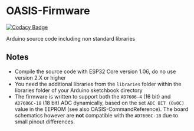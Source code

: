 # OASIS-Firmware

[![Codacy Badge](https://api.codacy.com/project/badge/Grade/87f7ffccd85d4116b4e7a6fd2ee3fbe4)](https://app.codacy.com/gh/Official-OASIS-Project/OASIS-Firmware?utm_source=github.com&utm_medium=referral&utm_content=Official-OASIS-Project/OASIS-Firmware&utm_campaign=Badge_Grade)

Arduino source code including non standard libraries

## Notes
- Compile the source code with ESP32 Core version 1.06, do no use version 2.X or higher
- You need the additional libraries from the `libraries` folder within the libraries folder of your Arduino sketchbook directory
- The firmware is written to support both the `AD7606-4` (16 bit) and `AD7606C-18` (18 bit) ADC dynamically, based on the set `ADC BIT (0x0C)` value in the EEPROM (see also OASIS-CommandReference). The board schematics however are **not** compatible with the `AD7606C-18` due to small pinout differences.
